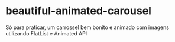 # beautiful-animated-carousel
Só para praticar, um carrossel bem bonito e animado com imagens utilizando FlatList e Animated API
